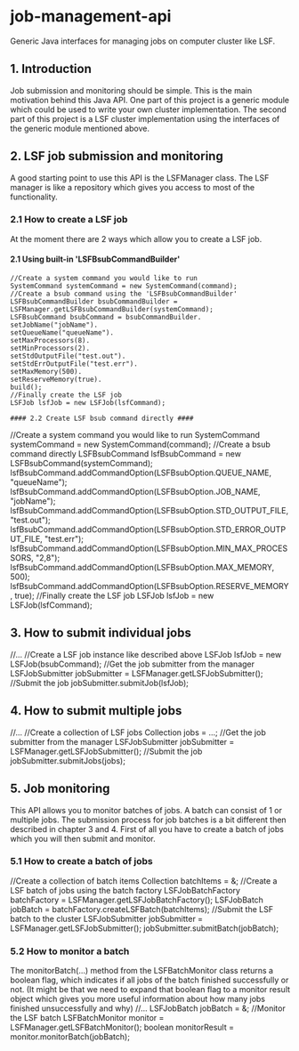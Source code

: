 # job-management-api
Generic Java interfaces for managing jobs on computer cluster like LSF.

## 1. Introduction ##

Job submission and monitoring should be simple. This is the main motivation behind this Java API. One part of this project is a generic module which could be
used to write your own cluster implementation.
The second part of this project is a LSF cluster implementation using the interfaces of the generic module mentioned above.

## 2. LSF job submission and monitoring ##

A good starting point to use this API is the LSFManager class. The LSF manager is like a repository which gives you access to most of the functionality.

### 2.1 How to create a LSF job ###

At the moment there are 2 ways which allow you to create a LSF job.
#### 2.1 Using built-in 'LSFBsubCommandBuilder' ####

```
//Create a system command you would like to run
SystemCommand systemCommand = new SystemCommand(command);
//Create a bsub command using the 'LSFBsubCommandBuilder'
LSFBsubCommandBuilder bsubCommandBuilder = LSFManager.getLSFBsubCommandBuilder(systemCommand);
LSFBsubCommand bsubCommand = bsubCommandBuilder.
setJobName("jobName").
setQueueName("queueName").
setMaxProcessors(8).
setMinProcessors(2).
setStdOutputFile("test.out").
setStdErrOutputFile("test.err").
setMaxMemory(500).
setReserveMemory(true).
build();
//Finally create the LSF job
LSFJob lsfJob = new LSFJob(lsfCommand);

#### 2.2 Create LSF bsub command directly ####
```

//Create a system command you would like to run
SystemCommand systemCommand = new SystemCommand(command);
//Create a bsub command directly
LSFBsubCommand lsfBsubCommand = new LSFBsubCommand(systemCommand);
lsfBsubCommand.addCommandOption(LSFBsubOption.QUEUE_NAME, "queueName");
lsfBsubCommand.addCommandOption(LSFBsubOption.JOB_NAME, "jobName");
lsfBsubCommand.addCommandOption(LSFBsubOption.STD_OUTPUT_FILE, "test.out");
lsfBsubCommand.addCommandOption(LSFBsubOption.STD_ERROR_OUTPUT_FILE, "test.err");
lsfBsubCommand.addCommandOption(LSFBsubOption.MIN_MAX_PROCESSORS, "2,8");
lsfBsubCommand.addCommandOption(LSFBsubOption.MAX_MEMORY, 500);
lsfBsubCommand.addCommandOption(LSFBsubOption.RESERVE_MEMORY, true);
//Finally create the LSF job
LSFJob lsfJob = new LSFJob(lsfCommand);

## 3. How to submit individual jobs ##

//...
//Create a LSF job instance like described above
LSFJob lsfJob = new LSFJob(bsubCommand);
//Get the job submitter from the manager
LSFJobSubmitter jobSubmitter = LSFManager.getLSFJobSubmitter();
//Submit the job
jobSubmitter.submitJob(lsfJob);

## 4. How to submit multiple jobs ##

//...
//Create a collection of LSF jobs
Collection<LSFJob> jobs = ...;
//Get the job submitter from the manager
LSFJobSubmitter jobSubmitter = LSFManager.getLSFJobSubmitter();
//Submit the job
jobSubmitter.submitJobs(jobs);

## 5. Job monitoring ##

This API allows you to monitor batches of jobs. A batch can consist of 1 or multiple jobs. The submission process for job batches is a bit different then described in chapter 3 and 4. First of all you have to create a batch of jobs which you will then submit and monitor.
### 5.1 How to create a batch of jobs ###

//Create a collection of batch items
Collection<LSFBatchItem> batchItems = &;
//Create a LSF batch of jobs using the batch factory
LSFJobBatchFactory batchFactory = LSFManager.getLSFJobBatchFactory();
LSFJobBatch jobBatch = batchFactory.createLSFBatch(batchItems);
//Submit the LSF batch to the cluster
LSFJobSubmitter jobSubmitter = LSFManager.getLSFJobSubmitter();
jobSubmitter.submitBatch(jobBatch);

### 5.2 How to monitor a batch ###

The monitorBatch(...) method from the LSFBatchMonitor class returns a boolean flag, which indicates if all jobs of the batch finished successfully or not. (It might be that we need to expand that boolean flag to a monitor result object which gives you more useful information about how many jobs finished unsuccessfully and why)
//...
LSFJobBatch jobBatch = &;
//Monitor the LSF batch
LSFBatchMonitor monitor = LSFManager.getLSFBatchMonitor();
boolean monitorResult = monitor.monitorBatch(jobBatch);

